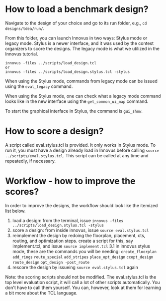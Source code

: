 # How to load a benchmark design?
Navigate to the design of your choice and go to its run folder, e.g., `cd designs/tdea/run/`.

From this folder, you can launch Innovus in two ways: Stylus mode or legacy mode. Stylus is a newer interface, and it was used by the contest organizers to score the designs. The legacy mode is what we utilized in the Innovus tutorial.

```
innovus -files ../scripts/load_design.tcl
or
innovus -files ../scripts/load_design.stylus.tcl -stylus
```

When using the Stylus mode, commands from legacy mode can be issued using the `eval_legacy` command. 

When using the Stylus mode, one can check what a legacy mode command looks like in the new interface using the `get_common_ui_map` command.

To start the graphical interface in Stylus, the command is `gui_show`. 

# How to score a design?
A script called eval.stylus.tcl is provided. It only works in Stylus mode. To run it, you must have a design already load in Innovus before calling `source ../scripts/eval.stylus.tcl`. This script can be called at any time and repeatedly, if necessary. 

# Workflow - how to improve the scores?
In order to improve the designs, the workflow should look like the itemized list below.

1. load a design: from the terminal, issue `innovus -files ../scripts/load_design.stylus.tcl -stylus`
2. score a design: from inside innovus, issue `source eval.stylus.tcl`
3. reimplement the design by redoing the floorplan, placement, cts, routing, and optimization steps. create a script for this, say implement.tcl, and issue `source implement.tcl`
3.1 in innovus stylus mode, these are the commands you will be needing: `create_floorplan` `add_rings` `route_special` `add_stripes` `place_opt_design` `ccopt_design` `route_design` `opt_design -post_route`
4. rescore the design by issueing  `source eval.stylus.tcl` again

Note: the scoring scripts should not be modified. The eval.stylus.tcl is the top level evaluation script, it will call a lot of other scripts automatically. You don't have to call them yourself. You can, however, look at them for learning a bit more about the TCL language. 

